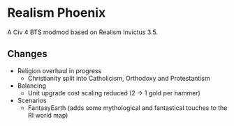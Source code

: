 # Realism Phoenix
A Civ 4 BTS modmod based on Realism Invictus 3.5.

## Changes

* Religion overhaul in progress
  * Christianity split into Catholicism, Orthodoxy and Protestantism
* Balancing
  * Unit upgrade cost scaling reduced (2 -> 1 gold per hammer)
* Scenarios
  * FantasyEarth (adds some mythological and fantastical touches to the RI world map)